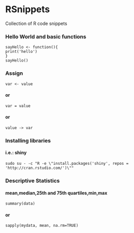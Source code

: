 # RSnippets
Collection of R code snippets

### Hello World and basic functions
    sayHello <- function(){
    print('hello')
    }
    sayHello()

### Assign
    var <- value
#### or
    var = value
#### or
    value -> var
    

### Installing libraries
#### i.e.: shiny
    sudo su - -c "R -e \"install.packages('shiny', repos = 'http://cran.rstudio.com/')\""
    
    
### Descriptive Statistics
#### mean,median,25th and 75th quartiles,min,max
    summary(data)
#### or
    sapply(mydata, mean, na.rm=TRUE)
    
